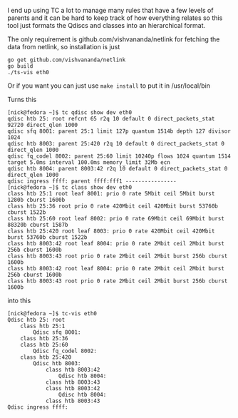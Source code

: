 I end up using TC a lot to manage many rules that have a few levels of parents
and it can be hard to keep track of how everything relates so this tool just
formats the Qdiscs and classes into an hierarchical format.

The only requirement is github.com/vishvananda/netlink for fetching the data from netlink, so installation is just

    go get github.com/vishvananda/netlink
    go build
    ./ts-vis eth0

Or if you want you can just use `make install` to put it in /usr/local/bin

Turns this

    [nick@fedora ~]$ tc qdisc show dev eth0
    qdisc htb 25: root refcnt 65 r2q 10 default 0 direct_packets_stat 92720 direct_qlen 1000
    qdisc sfq 8001: parent 25:1 limit 127p quantum 1514b depth 127 divisor 1024
    qdisc htb 8003: parent 25:420 r2q 10 default 0 direct_packets_stat 0 direct_qlen 1000
    qdisc fq_codel 8002: parent 25:60 limit 10240p flows 1024 quantum 1514 target 5.0ms interval 100.0ms memory_limit 32Mb ecn
    qdisc htb 8004: parent 8003:42 r2q 10 default 0 direct_packets_stat 0 direct_qlen 1000
    qdisc ingress ffff: parent ffff:fff1 ----------------
    [nick@fedora ~]$ tc class show dev eth0
    class htb 25:1 root leaf 8001: prio 0 rate 5Mbit ceil 5Mbit burst 1280b cburst 1600b
    class htb 25:36 root prio 0 rate 420Mbit ceil 420Mbit burst 53760b cburst 1522b
    class htb 25:60 root leaf 8002: prio 0 rate 69Mbit ceil 69Mbit burst 88320b cburst 1587b
    class htb 25:420 root leaf 8003: prio 0 rate 420Mbit ceil 420Mbit burst 53760b cburst 1522b
    class htb 8003:42 root leaf 8004: prio 0 rate 2Mbit ceil 2Mbit burst 256b cburst 1600b
    class htb 8003:43 root prio 0 rate 2Mbit ceil 2Mbit burst 256b cburst 1600b
    class htb 8003:42 root leaf 8004: prio 0 rate 2Mbit ceil 2Mbit burst 256b cburst 1600b
    class htb 8003:43 root prio 0 rate 2Mbit ceil 2Mbit burst 256b cburst 1600b

into this

    [nick@fedora ~]$ tc-vis eth0
    Qdisc htb 25: root
        class htb 25:1
            Qdisc sfq 8001:
        class htb 25:36
        class htb 25:60
            Qdisc fq_codel 8002:
        class htb 25:420
            Qdisc htb 8003:
                class htb 8003:42
                    Qdisc htb 8004:
                class htb 8003:43
                class htb 8003:42
                    Qdisc htb 8004:
                class htb 8003:43
    Qdisc ingress ffff:
